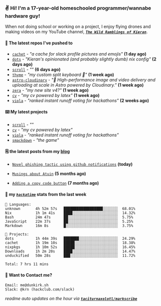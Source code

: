 ### ✌️ Hi! I'm a 17-year-old homeschooled programmer/wannabe hardware guy!

When not doing school or working on a project, I enjoy flying drones and making videos on my YouTube channel, [**_`The Wild Ramblings of Kieran`_**](https://youtube.com/@kieran.rambles).

#### 👷 The latest repos I've pushed to

- [`cachet`](https://github.com/taciturnaxolotl/cachet) - _"a cache for slack profile pictures and emojis"_ **(1 day ago)**
- [`dots`](https://github.com/taciturnaxolotl/dots) - _"Kieran's opinionated (and probably slightly dumb) nix config"_ **(2 days ago)**
- [`scroll`](https://github.com/taciturnaxolotl/scroll) - _""_ **(6 days ago)**
- [`thyme`](https://github.com/taciturnaxolotl/thyme) - _"my custom split keyboard 🫶"_ **(1 week ago)**
- [`astro-cloudinary`](https://github.com/cloudinary-community/astro-cloudinary) - _"🚀 High-performance image and video delivery and uploading at scale in Astro powered by Cloudinary."_ **(1 week ago)**
- [`zera`](https://github.com/taciturnaxolotl/zera) - _"my new site v4?"_ **(1 week ago)**
- [`cv`](https://github.com/taciturnaxolotl/cv) - _"my cv powered by latex"_ **(1 week ago)**
- [`viola`](https://github.com/taciturnaxolotl/viola) - _"ranked instant runoff voting for hackathons"_ **(2 weeks ago)**

#### ⌨️ My latest projects

- [`scroll`](https://github.com/taciturnaxolotl/scroll) - _""_
- [`cv`](https://github.com/taciturnaxolotl/cv) - _"my cv powered by latex"_
- [`viola`](https://github.com/taciturnaxolotl/viola) - _"ranked instant runoff voting for hackathons"_
- [`smackdown`](https://github.com/taciturnaxolotl/smackdown) - _"the game"_

#### 🗒️ the latest posts from my [blog](https://dunkirk.sh)

- [`Novel phishing tactic using github notifications`](https://dunkirk.sh/blog/github-phishing/) **(today)**

- [`Musings about Atuin`](https://dunkirk.sh/blog/atuin/) **(5 months ago)**

- [`Adding a copy code button`](https://dunkirk.sh/blog/adding-a-copy-button/) **(7 months ago)**



#### 📡 my [_`hackatime`_](https://waka.hackclub.com) stats from the last week

```text
💾 Languages:
unknown       4h 52m 57s   ██████████████████░░░░░░░  68.01%
Nix           1h 1m 41s    ████░░░░░░░░░░░░░░░░░░░░░  14.32%
Bash          24m 47s      ██░░░░░░░░░░░░░░░░░░░░░░░  5.75%
JavaScript    22m 37s      ██░░░░░░░░░░░░░░░░░░░░░░░  5.25%
Markdown      16m 8s       █░░░░░░░░░░░░░░░░░░░░░░░░  3.75%

💼 Projects:
dots          1h 44m 39s   ███████░░░░░░░░░░░░░░░░░░  24.29%
cachet        1h 19m 10s   █████░░░░░░░░░░░░░░░░░░░░  18.38%
nixpkgs       1h 10m 52s   █████░░░░░░░░░░░░░░░░░░░░  16.45%
Downloads     1h 2m 20s    ████░░░░░░░░░░░░░░░░░░░░░  14.47%
unduckified   50m 28s      ███░░░░░░░░░░░░░░░░░░░░░░  11.72%

Total: 7 hrs 11 mins
```

#### 📮 Want to Contact me?

```text
Email: me@dunkirk.sh
Slack: @krn (hackclub.com/slack)
```

_readme auto updates on the hour via [**`taciturnaxolotl/markscribe`**](https://github.com/taciturnaxolotl/markscribe)_
